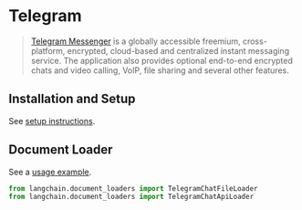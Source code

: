 # Telegram

>[Telegram Messenger](https://web.telegram.org/a/) is a globally accessible freemium, cross-platform, encrypted, cloud-based and centralized instant messaging service. The application also provides optional end-to-end encrypted chats and video calling, VoIP, file sharing and several other features.


## Installation and Setup

See [setup instructions](../modules/indexes/document_loaders/examples/telegram.ipynb).

## Document Loader

See a [usage example](../modules/indexes/document_loaders/examples/telegram.ipynb).

```python
from langchain.document_loaders import TelegramChatFileLoader
from langchain.document_loaders import TelegramChatApiLoader
```
